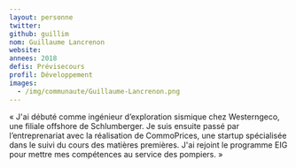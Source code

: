 ```yaml
---
layout: personne
twitter: 
github: guillim
nom: Guillaume Lancrenon
website:
annees: 2018
defis: Prévisecours
profil: Développement
images:
  - /img/communaute/Guillaume-Lancrenon.png
---
```


« J'ai débuté comme ingénieur d’exploration sismique
chez Westerngeco, une filiale offshore de Schlumberger. Je suis ensuite
passé par l’entreprenariat avec la réalisation de CommoPrices, une
startup spécialisée dans le suivi du cours des matières premières. J'ai
rejoint le programme EIG pour mettre mes compétences au
service des pompiers. »
